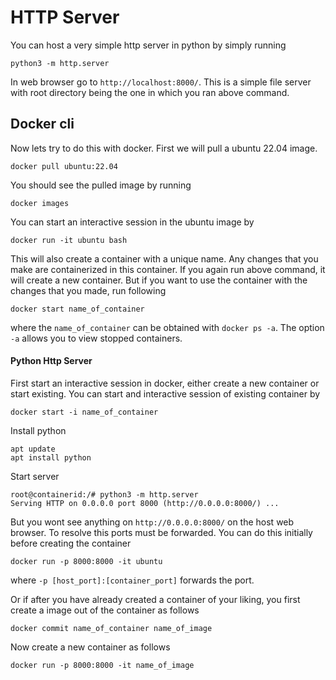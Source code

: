 # HTTP Server
You can host a very simple http server in python by simply running
```
python3 -m http.server
```
In web browser go to `http://localhost:8000/`. This is a simple file server with root directory being the one in which you ran above command.

## Docker cli
Now lets try to do this with docker. First we will pull a ubuntu 22.04 image. 
```
docker pull ubuntu:22.04
```
You should see the pulled image by running 
```
docker images
```
You can start an interactive session in the ubuntu image by
```
docker run -it ubuntu bash
```
This will also create a container with a unique name. Any changes that you make are containerized in this container. If you again run above command, it will create a new container. But if you want to use the container with the changes that you made, run following
```
docker start name_of_container
```
where the `name_of_container` can be obtained with `docker ps -a`. The option `-a` allows you to view stopped containers.

#### Python Http Server
First start an interactive session in docker, either create a new container or start existing. You can start and interactive session of existing container by
```
docker start -i name_of_container
```
Install python
```
apt update
apt install python
```
Start server 
```
root@containerid:/# python3 -m http.server
Serving HTTP on 0.0.0.0 port 8000 (http://0.0.0.0:8000/) ...
```
But you wont see anything on `http://0.0.0.0:8000/` on the host web browser. To resolve this ports must be forwarded. You can do this initially before creating the container
```
docker run -p 8000:8000 -it ubuntu
```
where `-p [host_port]:[container_port]` forwards the port.

Or if after you have already created a container of your liking, you first create a image out of the container as follows
```
docker commit name_of_container name_of_image
```
Now create a new container as follows
```
docker run -p 8000:8000 -it name_of_image
```

